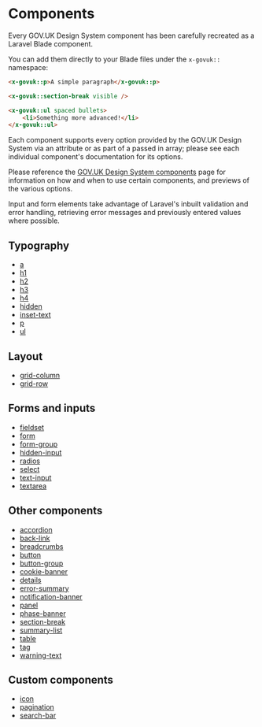 # Components

Every GOV.UK Design System component has been carefully recreated as a Laravel Blade component.

You can add them directly to your Blade files under the `x-govuk::` namespace:

```html
<x-govuk::p>A simple paragraph</x-govuk::p>

<x-govuk::section-break visible />

<x-govuk::ul spaced bullets>
    <li>Something more advanced!</li>
</x-govuk::ul>
```

Each component supports every option provided by the GOV.UK Design System via an attribute or as part of a passed in array; please see each individual component's documentation for its options.

Please reference the [GOV.UK Design System components](https://design-system.service.gov.uk/components/) page for information on how and when to use certain components, and previews of the various options.

Input and form elements take advantage of Laravel's inbuilt validation and error handling, retrieving error messages and previously entered values where possible. 

## Typography
* [a](components/a.md)
* [h1](components/h1.md)
* [h2](components/h2.md)
* [h3](components/h3.md)
* [h4](components/h4.md)
* [hidden](components/hidden.md)
* [inset-text](components/inset-text.md)
* [p](components/p.md)
* [ul](components/ul.md)

## Layout
* [grid-column](components/grid-column.md)
* [grid-row](components/grid-row.md)

## Forms and inputs

* [fieldset](components/fieldset.md)
* [form](components/form.md)
* [form-group](components/form-group.md)
* [hidden-input](components/hidden-input.md)
* [radios](components/radios.md)
* [select](components/select.md)
* [text-input](components/text-input.md)
* [textarea](components/textarea.md)

## Other components

* [accordion](components/accordion.md)
* [back-link](components/back-link.md)
* [breadcrumbs](components/breadcrumbs.md)
* [button](components/button.md)
* [button-group](components/button-group.md)
* [cookie-banner](components/cookie-banner.md)
* [details](components/details.md)
* [error-summary](components/error-summary.md)
* [notification-banner](components/notification-banner.md)
* [panel](components/panel.md)
* [phase-banner](components/phase-banner.md)
* [section-break](components/section-break.md)
* [summary-list](components/summary-list.md)
* [table](components/table.md)
* [tag](components/tag.md)
* [warning-text](components/warning-text.md)

## Custom components
* [icon](components/icon.md)
* [pagination](components/pagination.md)
* [search-bar](components/search-bar.md)
